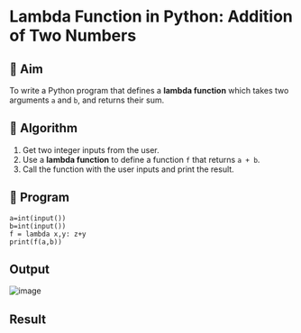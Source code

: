 # Lambda Function in Python: Addition of Two Numbers

## 🎯 Aim
To write a Python program that defines a **lambda function** which takes two arguments `a` and `b`, and returns their sum.

## 🧠 Algorithm
1. Get two integer inputs from the user.
2. Use a **lambda function** to define a function `f` that returns `a + b`.
3. Call the function with the user inputs and print the result.

## 🧾 Program
```
a=int(input())
b=int(input())
f = lambda x,y: z+y
print(f(a,b))
```

## Output
![image](https://github.com/user-attachments/assets/999d19c1-e01f-4e22-90b7-6515dfdee5ae)

## Result
